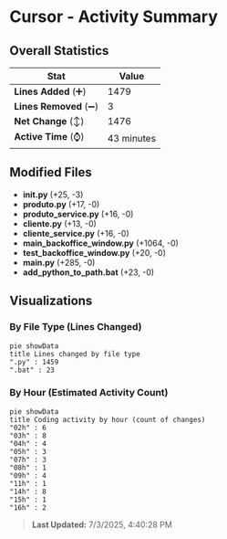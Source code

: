 # Cursor - Activity Summary 

## Overall Statistics

| Stat                   | Value                                                             |
| ---------------------- | ----------------------------------------------------------------- |
| **Lines Added** (➕)   | 1479                                          |
| **Lines Removed** (➖) | 3                                        |
| **Net Change** (↕)    | 1476                |
| **Active Time** (⌚)   | 43 minutes |


## Modified Files
- **__init__.py** (+25, -3)
- **produto.py** (+17, -0)
- **produto_service.py** (+16, -0)
- **cliente.py** (+13, -0)
- **cliente_service.py** (+16, -0)
- **main_backoffice_window.py** (+1064, -0)
- **test_backoffice_window.py** (+20, -0)
- **main.py** (+285, -0)
- **add_python_to_path.bat** (+23, -0)

## Visualizations

### By File Type (Lines Changed)

```mermaid
pie showData
title Lines changed by file type
".py" : 1459
".bat" : 23
```

### By Hour (Estimated Activity Count)

```mermaid
pie showData
title Coding activity by hour (count of changes)
"02h" : 6
"03h" : 8
"04h" : 4
"05h" : 3
"07h" : 3
"08h" : 1
"09h" : 4
"11h" : 1
"14h" : 8
"15h" : 1
"16h" : 2
```


> **Last Updated:** 7/3/2025, 4:40:28 PM